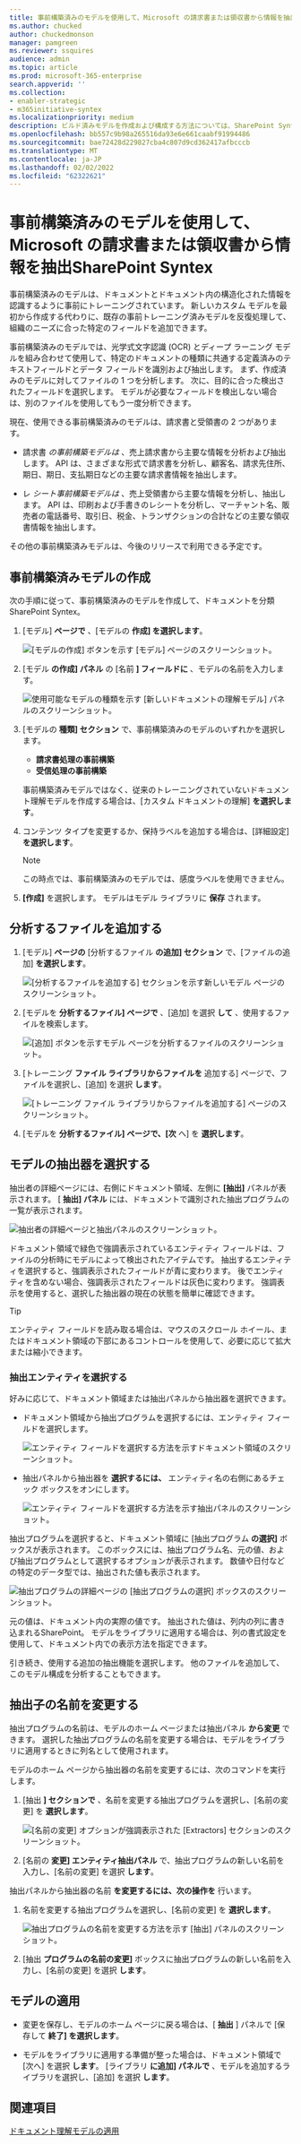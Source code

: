 ```yaml
---
title: 事前構築済みのモデルを使用して、Microsoft の請求書または領収書から情報を抽出SharePoint Syntex
ms.author: chucked
author: chuckedmonson
manager: pamgreen
ms.reviewer: ssquires
audience: admin
ms.topic: article
ms.prod: microsoft-365-enterprise
search.appverid: ''
ms.collection:
- enabler-strategic
- m365initiative-syntex
ms.localizationpriority: medium
description: ビルド済みモデルを作成および構成する方法については、SharePoint Syntex。
ms.openlocfilehash: bb557c9b98a265516da93e6e661caabf91994486
ms.sourcegitcommit: bae72428d229827cba4c807d9cd362417afbcccb
ms.translationtype: MT
ms.contentlocale: ja-JP
ms.lasthandoff: 02/02/2022
ms.locfileid: "62322621"
---
```

# <a name="use-a-prebuilt-model-to-extract-info-from-invoices-or-receipts-in-microsoft-sharepoint-syntex"></a>事前構築済みのモデルを使用して、Microsoft の請求書または領収書から情報を抽出SharePoint Syntex

事前構築済みのモデルは、ドキュメントとドキュメント内の構造化された情報を認識するように事前にトレーニングされています。 新しいカスタム モデルを最初から作成する代わりに、既存の事前トレーニング済みモデルを反復処理して、組織のニーズに合った特定のフィールドを追加できます。 

事前構築済みのモデルでは、光学式文字認識 (OCR) とディープ ラーニング モデルを組み合わせて使用して、特定のドキュメントの種類に共通する定義済みのテキストフィールドとデータ フィールドを識別および抽出します。 まず、作成済みのモデルに対してファイルの 1 つを分析します。 次に、目的に合った検出されたフィールドを選択します。 モデルが必要なフィールドを検出しない場合は、別のファイルを使用してもう一度分析できます。

現在、使用できる事前構築済みのモデルは、請求書と受領書の 2 つがあります。

- 請求書 *の事前構築モデルは* 、売上請求書から主要な情報を分析および抽出します。 API は、さまざまな形式で請求書を分析し、[](/azure/applied-ai-services/form-recognizer/concept-invoice#field-extraction)顧客名、請求先住所、期日、期日、支払期日などの主要な請求書情報を抽出します。

- レ *シート事前構築モデルは* 、売上受領書から主要な情報を分析し、抽出します。 API は、印刷および手書きのレシートを分析[](/azure/applied-ai-services/form-recognizer/concept-receipt#field-extraction)し、マーチャント名、販売者の電話番号、取引日、税金、トランザクションの合計などの主要な領収書情報を抽出します。

その他の事前構築済みモデルは、今後のリリースで利用できる予定です。

## <a name="create-a-prebuilt-model"></a>事前構築済みモデルの作成

次の手順に従って、事前構築済みのモデルを作成して、ドキュメントを分類SharePoint Syntex。

1. [モデル] **ページで** 、[モデルの **作成] を選択します**。

    ![[モデルの作成] ボタンを示す [モデル] ページのスクリーンショット。](../media/content-understanding/prebuilt-create-model-button.png) 

2. [モデル **の作成] パネル** の [名前 **] フィールドに** 、モデルの名前を入力します。

    ![使用可能なモデルの種類を示す [新しいドキュメントの理解モデル] パネルのスクリーンショット。](../media/content-understanding/prebuilt-create-panel.png) 

3. [モデルの **種類] セクション** で、事前構築済みのモデルのいずれかを選択します。
   - **請求書処理の事前構築**
   - **受信処理の事前構築**

   事前構築済みモデルではなく、従来のトレーニングされていないドキュメント理解モデルを作成する場合は、[カスタム ドキュメントの理解] **を選択します**。

4. コンテンツ タイプを変更するか、保持ラベルを追加する場合は、[詳細設定] **を選択します**。

    > [!NOTE]
    > この時点では、事前構築済みのモデルでは、感度ラベルを使用できません。

5. **[作成]** を選択します。 モデルはモデル ライブラリに **保存** されます。

## <a name="add-a-file-to-analyze"></a>分析するファイルを追加する

1. [モデル] **ページの** [分析するファイル **の追加] セクション** で、[ファイルの追加] **を選択します**。

    ![[分析するファイルを追加する] セクションを示す新しいモデル ページのスクリーンショット。](../media/content-understanding/prebuilt-add-file-to-analyze.png) 

2. [モデルを **分析するファイル] ページで** 、[追加] を選択 **して** 、使用するファイルを検索します。

    ![[追加] ボタンを示すモデル ページを分析するファイルのスクリーンショット。](../media/content-understanding/prebuilt-add-file-button.png) 

3. [トレーニング **ファイル ライブラリからファイルを** 追加する] ページで、ファイルを選択し、[追加] を選択 **します**。

    ![[トレーニング ファイル ライブラリからファイルを追加する] ページのスクリーンショット。](../media/content-understanding/prebuilt-add-file-from-training-library.png) 

6. [モデルを **分析するファイル] ページで、[次** へ] を **選択します**。

## <a name="select-extractors-for-your-model"></a>モデルの抽出器を選択する

抽出者の詳細ページには、右側にドキュメント領域、左側に **[抽出]** パネルが表示されます。 [ **抽出] パネル** には、ドキュメントで識別された抽出プログラムの一覧が表示されます。

   ![抽出者の詳細ページと抽出パネルのスクリーンショット。](../media/content-understanding/prebuilt-extractor-details-page.png) 

ドキュメント領域で緑色で強調表示されているエンティティ フィールドは、ファイルの分析時にモデルによって検出されたアイテムです。 抽出するエンティティを選択すると、強調表示されたフィールドが青に変わります。 後でエンティティを含めない場合、強調表示されたフィールドは灰色に変わります。 強調表示を使用すると、選択した抽出器の現在の状態を簡単に確認できます。

> [!TIP]
> エンティティ フィールドを読み取る場合は、マウスのスクロール ホイール、またはドキュメント領域の下部にあるコントロールを使用して、必要に応じて拡大または縮小できます。

### <a name="select-an-extractor-entity"></a>抽出エンティティを選択する

好みに応じて、ドキュメント領域または抽出パネルから抽出器を選択できます。
 
- ドキュメント領域から抽出プログラムを選択するには、エンティティ フィールドを選択します。

    ![エンティティ フィールドを選択する方法を示すドキュメント領域のスクリーンショット。](../media/content-understanding/prebuilt-document-area-select-field.png) 

- 抽出パネルから抽出器を **選択するには、** エンティティ名の右側にあるチェック ボックスをオンにします。

    ![エンティティ フィールドを選択する方法を示す抽出パネルのスクリーンショット。](../media/content-understanding/prebuilt-extractors-panel-select-field.png) 

抽出プログラムを選択すると、ドキュメント領域に [抽出プログラム **の選択]** ボックスが表示されます。 このボックスには、抽出プログラム名、元の値、および抽出プログラムとして選択するオプションが表示されます。 数値や日付などの特定のデータ型では、抽出された値も表示されます。

   ![抽出プログラムの詳細ページの [抽出プログラムの選択] ボックスのスクリーンショット。](../media/content-understanding/prebuilt-select-distractor-box.png) 

元の値は、ドキュメント内の実際の値です。 抽出された値は、列内の列に書き込まれるSharePoint。 モデルをライブラリに適用する場合は、列の書式設定を使用して、ドキュメント内での表示方法を指定できます。

引き続き、使用する追加の抽出機能を選択します。 他のファイルを追加して、このモデル構成を分析することもできます。

## <a name="rename-an-extractor"></a>抽出子の名前を変更する

抽出プログラムの名前は、モデルのホーム ページまたは抽出パネル **から変更** できます。 選択した抽出プログラムの名前を変更する場合は、モデルをライブラリに適用するときに列名として使用されます。

モデルのホーム ページから抽出器の名前を変更するには、次のコマンドを実行します。

1. [抽出 **] セクションで** 、名前を変更する抽出プログラムを選択し、[名前の変更] を **選択します**。

    ![[名前の変更] オプションが強調表示された [Extractors] セクションのスクリーンショット。](../media/content-understanding/prebuilt-model-page-rename-extractor.png) 

2. [名前の **変更] エンティティ抽出パネル** で、抽出プログラムの新しい名前を入力し、[名前の変更] を選択 **します**。

抽出パネルから抽出器の名前 **を変更するには、次の操作を** 行います。

1. 名前を変更する抽出プログラムを選択し、[名前の変更] を **選択します**。

    ![抽出プログラムの名前を変更する方法を示す [抽出] パネルのスクリーンショット。](../media/content-understanding/prebuilt-extractors-panel-rename-field.png) 

2. [抽出 **プログラムの名前の変更]** ボックスに抽出プログラムの新しい名前を入力し、[名前の変更] を選択 **します**。

## <a name="apply-the-model"></a>モデルの適用

- 変更を保存し、モデルのホーム ページに戻る場合は、[ **抽出** ] パネルで [保存して **終了] を選択します**。

- モデルをライブラリに適用する準備が整った場合は、ドキュメント領域で [次へ] を選択 **します**。 [ライブラリ **に追加] パネルで** 、モデルを追加するライブラリを選択し、[追加] を選択 **します**。

## <a name="see-also"></a>関連項目

[ドキュメント理解モデルの適用](apply-a-model.md)